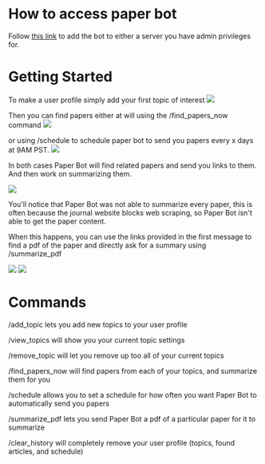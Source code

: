 # How to access paper bot
Follow [this link](https://discord.com/oauth2/authorize?client_id=1252693045938491483) to add the bot to either a server you have admin privileges for.

# Getting Started
To make a user profile simply add your first topic of interest
<img src="https://media.discordapp.net/attachments/1099433298914189393/1253850263798808606/image.png?ex=66775a8e&is=6676090e&hm=25633bd244a5b30853bad9740bb837c97403f82da7797146ad8d11aa0a93a43e&=&format=webp&quality=lossless&width=447&height=89">

Then you can find papers either at will using the /find_papers_now command
<img src="https://media.discordapp.net/attachments/1099433298914189393/1253850357013155902/image.png?ex=66775aa4&is=66760924&hm=5081e1befe202a57bc3fc043c9b878b4bc6d0c08356843a2b812aa2fb041380c&=&format=webp&quality=lossless&width=523&height=80">

or using /schedule to schedule paper bot to send you papers every x days at 9AM PST.
<img src="https://media.discordapp.net/attachments/1099433298914189393/1253853300999192657/image.png?ex=66775d62&is=66760be2&hm=a371ff9b8255d176a876a76fb931aba7e2db856f24d6237e8e883bddb59fcae7&=&format=webp&quality=lossless&width=508&height=76">

In both cases Paper Bot will find related papers and send you links to them. And then work on summarizing them.

<img src="https://media.discordapp.net/attachments/1099433298914189393/1253851856351002645/image.png?ex=66775c09&is=66760a89&hm=bd4d7a9b4f321e5765d0fa1b3f15894a37aad3ccd17a1a3f0187e2d84d85e7f4&=&format=webp&quality=lossless&width=224&height=314">

You'll notice that Paper Bot was not able to summarize every paper, this is often because the journal website blocks web scraping, so Paper Bot isn't able to get the paper content. 

When this happens, you can use the links provided in the first message to find a pdf of the paper and directly ask for a summary using /summarize_pdf

<img src="https://media.discordapp.net/attachments/1099433298914189393/1253852634016645161/image.png?ex=66775cc3&is=66760b43&hm=a6d0293c2067d52f4564a2462c412517d3bf6dabd592b989af051e9bdf5b4245&=&format=webp&quality=lossless&width=533&height=288">
<img src="https://media.discordapp.net/attachments/1099433298914189393/1253852824111026226/image.png?ex=66775cf0&is=66760b70&hm=2b8515bd666d0ee1017c35306c75c5dbce2546d888aeb09f775c8f34e980f9d2&=&format=webp&quality=lossless&width=447&height=187">

# Commands
/add_topic lets you add new topics to your user profile

/view_topics will show you your current topic settings

/remove_topic will let you remove up too all of your current topics

/find_papers_now will find papers from each of your topics, and summarize them for you

/schedule allows you to set a schedule for how often you want Paper Bot to automatically send you papers

/summarize_pdf lets you send Paper Bot a pdf of a particular paper for it to summarize

/clear_history will completely remove your user profile (topics, found articles, and schedule)